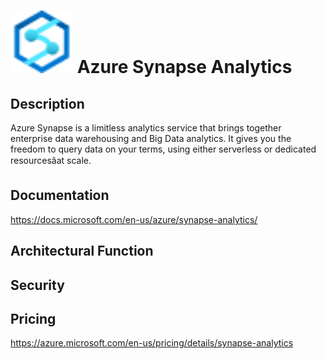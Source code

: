# <img src ="../img/Azure Synapse Analytics.svg" width=100 /> Azure Synapse Analytics                 



## Description										
Azure Synapse is a limitless analytics service that brings together enterprise data warehousing and Big Data analytics. It gives you the freedom to query data on your terms, using either serverless or dedicated resourcesâat scale.





## Documentation
https://docs.microsoft.com/en-us/azure/synapse-analytics/



## Architectural Function




## Security




## Pricing
https://azure.microsoft.com/en-us/pricing/details/synapse-analytics



